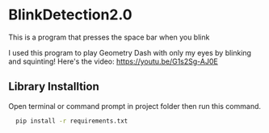 # BlinkDetection2.0
This is a program that presses the space bar when you blink

I used this program to play Geometry Dash with only my eyes by blinking and squinting!
Here's the video: https://youtu.be/G1s2Sg-AJ0E

## Library Installtion
Open terminal or command prompt in project folder then run this command.
```bash
  pip install -r requirements.txt
```